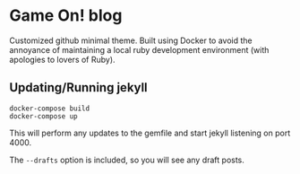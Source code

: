 # Game On! blog

Customized github minimal theme. Built using Docker to avoid the annoyance of maintaining a local ruby development environment (with apologies to lovers of Ruby).

## Updating/Running jekyll

```
docker-compose build
docker-compose up
```

This will perform any updates to the gemfile and start jekyll listening on port 4000.

The `--drafts` option is included, so you will see any draft posts.
